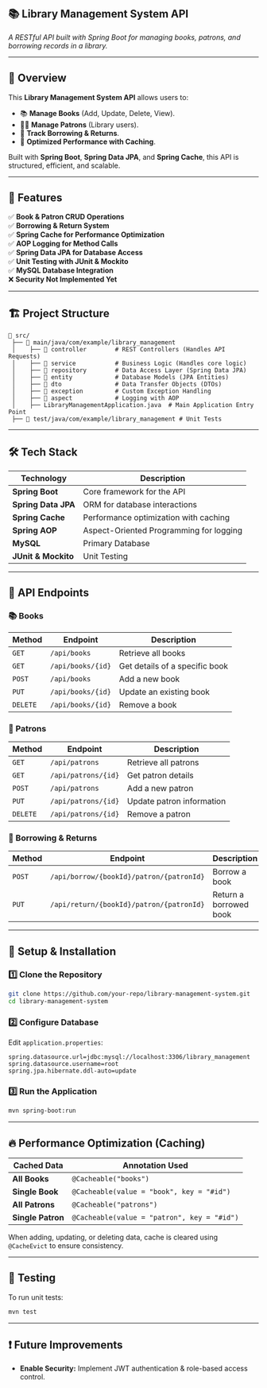 ## 📚 **Library Management System API**  
_A RESTful API built with Spring Boot for managing books, patrons, and borrowing records in a library._

---

## 📖 **Overview**
This **Library Management System API** allows users to:
- 📚 **Manage Books** (Add, Update, Delete, View).
- 👨‍🎓 **Manage Patrons** (Library users).
- 🔄 **Track Borrowing & Returns**.
- 🚀 **Optimized Performance with Caching**.

Built with **Spring Boot**, **Spring Data JPA**, and **Spring Cache**, this API is structured, efficient, and scalable.

---

## 🚀 **Features**
✅ **Book & Patron CRUD Operations**  
✅ **Borrowing & Return System**  
✅ **Spring Cache for Performance Optimization**  
✅ **AOP Logging for Method Calls**  
✅ **Spring Data JPA for Database Access**  
✅ **Unit Testing with JUnit & Mockito**  
✅ **MySQL Database Integration**  
❌ **Security Not Implemented Yet**  

---

## 🏗 **Project Structure**
```
📂 src/
 ├── 📂 main/java/com/example/library_management
 │    ├── 📂 controller        # REST Controllers (Handles API Requests)
 │    ├── 📂 service           # Business Logic (Handles core logic)
 │    ├── 📂 repository        # Data Access Layer (Spring Data JPA)
 │    ├── 📂 entity            # Database Models (JPA Entities)
 │    ├── 📂 dto               # Data Transfer Objects (DTOs)
 │    ├── 📂 exception         # Custom Exception Handling
 │    ├── 📂 aspect            # Logging with AOP
 │    ├── LibraryManagementApplication.java  # Main Application Entry Point
 ├── 📂 test/java/com/example/library_management # Unit Tests
```

---

## 🛠 **Tech Stack**
| Technology  | Description  |
|-------------|-------------|
| **Spring Boot** | Core framework for the API |
| **Spring Data JPA** | ORM for database interactions |
| **Spring Cache** | Performance optimization with caching |
| **Spring AOP** | Aspect-Oriented Programming for logging |
| **MySQL** | Primary Database |
| **JUnit & Mockito** | Unit Testing |

---

## 🔌 **API Endpoints**
### **📚 Books**
| Method | Endpoint | Description |
|--------|----------|-------------|
| `GET` | `/api/books` | Retrieve all books |
| `GET` | `/api/books/{id}` | Get details of a specific book |
| `POST` | `/api/books` | Add a new book |
| `PUT` | `/api/books/{id}` | Update an existing book |
| `DELETE` | `/api/books/{id}` | Remove a book |

### **🧑 Patrons**
| Method | Endpoint | Description |
|--------|----------|-------------|
| `GET` | `/api/patrons` | Retrieve all patrons |
| `GET` | `/api/patrons/{id}` | Get patron details |
| `POST` | `/api/patrons` | Add a new patron |
| `PUT` | `/api/patrons/{id}` | Update patron information |
| `DELETE` | `/api/patrons/{id}` | Remove a patron |

### **🔄 Borrowing & Returns**
| Method | Endpoint | Description |
|--------|----------|-------------|
| `POST` | `/api/borrow/{bookId}/patron/{patronId}` | Borrow a book |
| `PUT` | `/api/return/{bookId}/patron/{patronId}` | Return a borrowed book |

---

## 🚀 **Setup & Installation**
### **1️⃣ Clone the Repository**
```sh
git clone https://github.com/your-repo/library-management-system.git
cd library-management-system
```

### **2️⃣ Configure Database**
Edit `application.properties`:
```properties
spring.datasource.url=jdbc:mysql://localhost:3306/library_management
spring.datasource.username=root
spring.jpa.hibernate.ddl-auto=update
```

### **3️⃣ Run the Application**
```sh
mvn spring-boot:run
```

---

## 🔥 **Performance Optimization (Caching)**
| Cached Data  | Annotation Used  |
|-------------|----------------|
| **All Books** | `@Cacheable("books")` |
| **Single Book** | `@Cacheable(value = "book", key = "#id")` |
| **All Patrons** | `@Cacheable("patrons")` |
| **Single Patron** | `@Cacheable(value = "patron", key = "#id")` |

When adding, updating, or deleting data, cache is cleared using `@CacheEvict` to ensure consistency.

---

## 📑 **Testing**
To run unit tests:
```sh
mvn test
```

---

## ❗ **Future Improvements**
- **Enable Security:** Implement JWT authentication & role-based access control.

